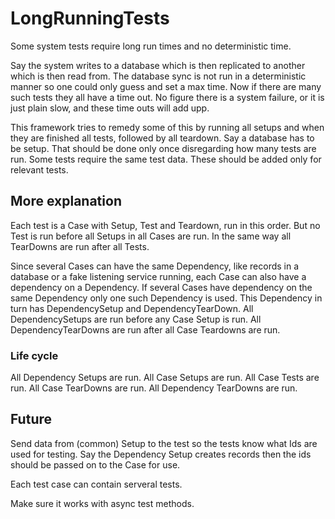 # LongRunningTests

Some system tests require long run times and no deterministic time.

Say the system writes to a database which is then replicated to another which is then read from. The database sync is not run in a deterministic manner so one could only guess and set a max time.
Now if there are many such tests they all have a time out. No figure there is a system failure, or it is just plain slow, and these time outs will add upp.

This framework tries to remedy some of this by running all setups and when they are finished all tests, followed by all teardown.
Say a database has to be setup. That should be done only once disregarding how many tests are run. Some tests require the same test data. These should be added only for relevant tests.

## More explanation

Each test is a Case with Setup, Test and Teardown, run in this order.
But no Test is run before all Setups in all Cases are run. In the same way all TearDowns are run after all Tests.

Since several Cases can have the same Dependency, like records in a database or a fake listening service running, each Case can also have a dependency on a Dependency.
If several Cases have dependency on the same Dependency only one such Dependency is used.
This Dependency in turn has DependencySetup and DependencyTearDown. All DependencySetups are run before any Case Setup is run. All DependencyTearDowns are run after all Case Teardowns are run.

### Life cycle
All Dependency Setups are run.
All Case Setups are run.
All Case Tests are run.
All Case TearDowns are run.
All Dependency TearDowns are run.

## Future

Send data from (common) Setup to the test so the tests know what Ids are used for testing. Say the Dependency Setup creates records then the ids should be passed on to the Case for use.

Each test case can contain serveral tests.

Make sure it works with async test methods.